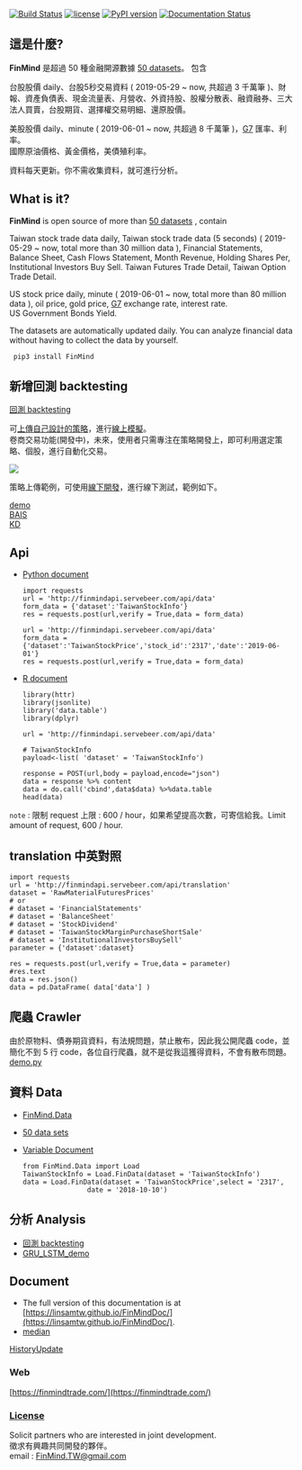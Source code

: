 [![Build Status](https://travis-ci.org/FinMind/FinMind.svg?branch=master)](https://travis-ci.org/FinMind/FinMind)
[![license](https://img.shields.io/github/license/mashape/apistatus.svg?maxAge=2592000)](https://github.com/linsamtw/FinMind/blob/master/LICENSE)
[![PyPI version](https://badge.fury.io/py/FinMind.svg)](https://badge.fury.io/py/FinMind)
[![Documentation Status](https://readthedocs.org/projects/finminddoc/badge/?version=latest)](https://finminddoc.readthedocs.io/en/latest/?badge=latest)
<!--[![Coverage Status](https://coveralls.io/repos/github/linsamtw/FinMind/badge.svg?branch=master)](https://coveralls.io/github/linsamtw/FinMind?branch=master)-->

## 這是什麼?
**FinMind** 是超過 50 種金融開源數據 [50 datasets](https://github.com/linsamtw/FinMind/blob/master/dataset.md)。
包含

台股股價 daily、台股5秒交易資料 ( 2019-05-29 ~ now, 共超過 3 千萬筆 )、財報、資產負債表、現金流量表、月營收、外資持股、股權分散表、融資融券、三大法人買賣，台股期貨、選擇權交易明細、還原股價。

美股股價 daily、minute ( 2019-06-01 ~ now, 共超過 8 千萬筆 )，[G7](https://zh.wikipedia.org/zh-tw/%E5%85%AB%E5%A4%A7%E5%B7%A5%E6%A5%AD%E5%9C%8B%E7%B5%84%E7%B9%94) 匯率、利率。<br>
國際原油價格、黃金價格，美債殖利率。

資料每天更新。你不需收集資料，就可進行分析。

## What is it?
**FinMind** is open source of more than [50 datasets](https://github.com/linsamtw/FinMind/blob/master/dataset.md)  , contain 

Taiwan stock trade data daily, Taiwan stock trade data (5 seconds) ( 2019-05-29 ~ now, total more than 30 million data ), Financial Statements, Balance Sheet, Cash Flows Statement, Month Revenue, Holding Shares Per, Institutional Investors Buy Sell. Taiwan Futures Trade Detail, Taiwan Option Trade Detail.

US stock price daily, minute ( 2019-06-01 ~ now, total more than 80 million data ), oil price, gold price, [G7](https://zh.wikipedia.org/zh-tw/%E5%85%AB%E5%A4%A7%E5%B7%A5%E6%A5%AD%E5%9C%8B%E7%B5%84%E7%B9%94) exchange rate, interest rate. <br>
US Government Bonds Yield. 

The datasets are automatically updated daily.
You can analyze financial data without having to collect the data by yourself.<br>

     pip3 install FinMind

## 新增回測 backtesting
[回測 backtesting](https://github.com/FinMind/FinMind/blob/master/BackTesting/README.md)

可[上傳自己設計的策略](https://finmindtrade.com/analysis/upload)，進行[線上模擬](https://finmindtrade.com/analysis/back_testing)。<br>
卷商交易功能(開發中)，未來，使用者只需專注在策略開發上，即可利用選定策略、個股，進行自動化交易。<br>

![](https://raw.githubusercontent.com/FinMind/FinMind/master/BackTesting/online.png)

策略上傳範例，可使用[線下開發](https://github.com/FinMind/FinMind/blob/master/BackTesting/test.ipynb)，進行線下測試，範例如下。

[demo](https://github.com/FinMind/FinMind/blob/master/BackTesting/demo.py)<br>
[BAIS](https://github.com/FinMind/FinMind/blob/master/BackTesting/BAIS.py)<br>
[KD](https://github.com/FinMind/FinMind/blob/master/BackTesting/KD.py)

  ## Api
  
  * [Python document](https://github.com/linsamtw/FinMind/blob/master/example/Python%20document.md)
  
  
		import requests
		url = 'http://finmindapi.servebeer.com/api/data'
		form_data = {'dataset':'TaiwanStockInfo'}
		res = requests.post(url,verify = True,data = form_data)

		url = 'http://finmindapi.servebeer.com/api/data'
		form_data = {'dataset':'TaiwanStockPrice','stock_id':'2317','date':'2019-06-01'}
		res = requests.post(url,verify = True,data = form_data)
  
  * [R document](https://github.com/linsamtw/FinMind/blob/master/example/R%20document.md)
  
  
		library(httr) 
		library(jsonlite)
		library('data.table')
		library(dplyr)

		url = 'http://finmindapi.servebeer.com/api/data'

		# TaiwanStockInfo
		payload<-list( 'dataset' = 'TaiwanStockInfo')

		response = POST(url,body = payload,encode="json")
		data = response %>% content 
		data = do.call('cbind',data$data) %>%data.table
		head(data)	

  `note` : 限制 request 上限 : 600 / hour，如果希望提高次數，可寄信給我。Limit amount of request, 600 / hour.


  ## translation 中英對照
  
	import requests
	url = 'http://finmindapi.servebeer.com/api/translation'
	dataset = 'RawMaterialFuturesPrices'
	# or 
	# dataset = 'FinancialStatements'
	# dataset = 'BalanceSheet'
	# dataset = 'StockDividend'
	# dataset = 'TaiwanStockMarginPurchaseShortSale'
	# dataset = 'InstitutionalInvestorsBuySell'
	parameter = {'dataset':dataset}

	res = requests.post(url,verify = True,data = parameter)
	#res.text
	data = res.json()
	data = pd.DataFrame( data['data'] )

  ## 爬蟲 Crawler 
  由於原物料、債券期貨資料，有法規問題，禁止散布，因此我公開爬蟲 code，並簡化不到 5 行 code，各位自行爬蟲，就不是從我這獲得資料，不會有散布問題。<br>
  [demo.py](https://github.com/linsamtw/FinMind/blob/master/Crawler/demo.py)

  ## 資料 Data
  * [FinMind.Data](https://github.com/linsamtw/FinMind/tree/master/Data)
  * [50 data sets](https://github.com/linsamtw/FinMind/blob/master/dataset.md)  
  * [Variable Document](https://github.com/linsamtw/FinMind/blob/master/VariableDocument.md)
  
		from FinMind.Data import Load
		TaiwanStockInfo = Load.FinData(dataset = 'TaiwanStockInfo')
		data = Load.FinData(dataset = 'TaiwanStockPrice',select = '2317',
						date = '2018-10-10')

  ## 分析 Analysis 
  * [回測 backtesting](https://github.com/FinMind/FinMind/blob/master/BackTesting/README.md)
  * [GRU_LSTM_demo](https://github.com/linsamtw/FinMind/blob/master/Mining/GRU_LSTM_demo.py)

  ## Document
  * The full version of this documentation is at [https://linsamtw.github.io/FinMindDoc/](https://linsamtw.github.io/FinMindDoc/).
  * [median](https://medium.com/@yanweiliu/finmind-%E4%BD%BF%E7%94%A8python%E6%9F%A5%E5%85%A8%E7%90%83%E8%82%A1%E5%83%B9-%E5%82%B5%E5%88%B8-%E5%8E%9F%E6%B2%B9%E5%83%B9%E6%A0%BC-f39d13ad6a68)


[HistoryUpdate](https://github.com/linsamtw/FinMind/blob/master/HistoryUpdate.md)


### Web
[https://finmindtrade.com/](https://finmindtrade.com/)


### [License](https://github.com/linsamtw/FinMind/blob/master/LICENSE)

Solicit partners who are interested in joint development. <br>
徵求有興趣共同開發的夥伴。<br>
email : FinMind.TW@gmail.com


